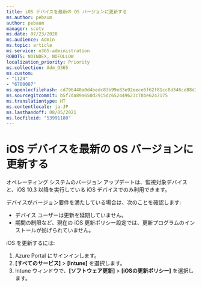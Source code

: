 ```yaml
---
title: iOS デバイスを最新の OS バージョンに更新する
ms.author: pebaum
author: pebaum
manager: scotv
ms.date: 07/23/2020
ms.audience: Admin
ms.topic: article
ms.service: o365-administration
ROBOTS: NOINDEX, NOFOLLOW
localization_priority: Priority
ms.collection: Adm_O365
ms.custom:
- "1124"
- "6700007"
ms.openlocfilehash: cd796440a0d4bedc83b99e83e92eece6f62f81cc8d346cd88d19de34221046db
ms.sourcegitcommit: b5f7da89a650d2915dc652449623c78be6247175
ms.translationtype: HT
ms.contentlocale: ja-JP
ms.lasthandoff: 08/05/2021
ms.locfileid: "53991180"
---
```

# <a name="update-ios-device-to-latest-os-version"></a>iOS デバイスを最新の OS バージョンに更新する

オペレーティング システムのバージョン アップデートは、監視対象デバイスと、iOS 10.3 以降を実行している iOS デバイスでのみ利用できます。

デバイスがバージョン要件を満たしている場合は、次のことを確認します:  
- デバイス ユーザーは更新を延期していません。  
- 期間の制限など、現在の iOS 更新ポリシー設定では、更新プログラムのインストールが妨げられていません。

iOS を更新するには:

1. Azure Portal にサインインします。
2. **[すべてのサービス]** > **[Intune]** を選択します。
3. Intune ウィンドウで、**[ソフトウェア更新]** > **[iOSの更新ポリシー]** を選択します。